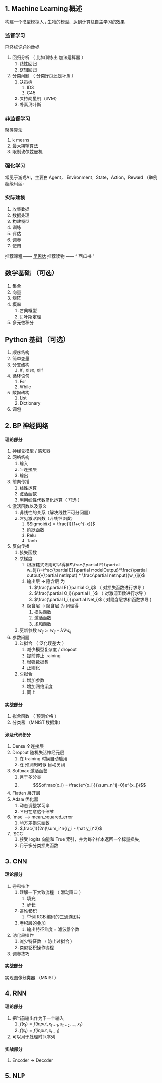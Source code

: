 ## 1. Machine Learning 概述

构建一个模型模拟人 / 生物的模型，达到计算机自主学习的效果

### 监督学习
已经标记好的数据
1. 回归分析 （ 比如训练出 加法运算器 ）
	1. 线性回归
	2. 逻辑回归
2. 分类问题 （ 分类好瓜还是坏瓜 ）
	1. 决策树
		1. ID3
		2. C45
	2. 支持向量机（SVM）
	3. 朴素贝叶斯
### 非监督学习
聚类算法
1. k means
2. 最大期望算法
3. 限制玻尔兹曼机
### 强化学习
常见于游戏AI，主要由 Agent， Environment，State，Action，Reward
（举例超级玛丽）

### 实际建模
1. 收集数据
2. 数据处理
3. 构建模型
4. 训练
5. 评估
6. 调参
7. 使用

推荐课程 —— [吴恩达](https://www.bilibili.com/video/BV164411b7dx/?share_source=copy_web&vd_source=fbbfec5474f3893268b3de8cdea613d1)
推荐读物 —— “ 西瓜书 ”

## 数学基础 （可选）
1. 集合
2. 向量
3. 矩阵
4. 概率
	1. 古典概型
	2. 贝叶斯定理
5. 多元微积分

## Python 基础 （可选）
1. 顺序结构
2. 简单变量
3. 分支结构
	1. if , else, elif
4. 循环语句
	1. For
	2. While
6. 数据结构
	1. List
	2. Dictionary
7. 调包


## 2. BP 神经网络
#### 理论部分
1. 神经元模型 / 感知器
2. 网络结构
	1. 输入
	2. 全连接层
	3. 输出
3. 前向传播
	1. 线性运算
	2. 激活函数
	3. 利用线性代数简化运算（ 可选 ）
4. 激活函数以及意义
	1. 非线性的关系（解决线性不可分问题）
	2. 常见激活函数（非线性函数）
		1. $Sigmoid(x) = \frac{1}{1+e^{-x}}$
		2. 阶跃函数
		3. Relu
		4. Tanh
5. 反向传播
	1. 损失函数
	2. 求梯度
		1. 根据链式法则可以得到$\frac{\partial E}{\partial w_{ij}}=\frac{\partial E}{\partial modelOutput}*\frac{\partial output}{\partial netInput} * \frac{\partial netInput}{w_{ij}}$
		2. 输出层 -> 隐含层 为
			1. $\frac{\partial E}{\partial O_i}$ （ 对损失函数进行求导 ）
			2. $\frac{\partial O_i}{\partial I_i}$ （ 对激活函数进行求导 ）
			3. $\frac{\partial I_i}{\partial Net_i}$ ( 对隐含层求和函数求导 )
		3. 隐含层 -> 隐含层 为 同理得
			1. 损失函数
			2. 激活函数
			3. 求和函数
	4. 更新参数 $w_{ij} := w_{ij} -\lambda \nabla w_{ij}$
6. 参数问题
	1. 过拟合 （ 泛化误差大 ）
		1. 减少模型复杂度 / dropout
		2. 提前停止 training
		3. 增强数据集
		4. 正则化
	2. 欠拟合
		1. 增加参数
		2. 增加网络深度
		3. 同上
#### 实战部分
1. 拟合函数 （ 预测价格 ）
2. 分类器 （MNIST 数据集）

#### 涉及代码部分
1. Dense 全连接层
2. Dropout 随机失活神经元层
	1. 在 training 时候自动启用
	2. 在 预测的时候 自动关闭
3. Softmax 激活函数
	1. 用于多分类
	2. $$Softmax(x_i) = \frac{e^{x_i}}{\sum_n^{j=0}e^{x_j}}$$
4. Flatten 展开层
5. Adam 优化器
	1. 动态调整学习率
	2. 不用在意这个细节
6. 'mse' --> mean_squared_error
	1. 均方差损失函数
	2. $\frac{1}{2n}\sum_i^n{(y_i - \hat y_i)^2}$
7. ‘SCC’
	1. 接受 logits 向量和 True 索引，并为每个样本返回一个标量损失。
	2. 用于多分类损失函数
## 3. CNN
#### 理论部分
1. 卷积操作
	1. 理解一下大致流程 （ 滑动窗口 ）
		1. 填充
		2. 步长
	2. 高维卷积
		1. 举例 RGB 编码的三通道图片
	3. 卷积层的叠加
		1. 输出特征维度 = 滤波器个数
2. 池化层操作
	1. 减少特征数 （ 防止过拟合 ）
	2. 类似卷积操作流程
3. 调参技巧

#### 实战部分
实现图像分类器 （MNIST）

## 4. RNN
#### 理论部分
1. 把当前输出作为下一个输入
	1. $f(x_t) = f(input, x_{t - 1}, x_{t - 2}, …, x_1)$
	2. $f(x_t) = f(input, x_{t - 1})$
2. 可以用于处理时间序列

#### 实战部分
1. Encoder -> Decoder

## 5. NLP




